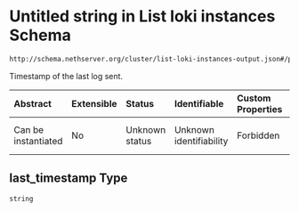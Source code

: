 # Untitled string in List loki instances Schema

```txt
http://schema.nethserver.org/cluster/list-loki-instances-output.json#/properties/instances/items/properties/cloud_log_manager/properties/last_timestamp
```

Timestamp of the last log sent.

| Abstract            | Extensible | Status         | Identifiable            | Custom Properties | Additional Properties | Access Restrictions | Defined In                                                                                          |
| :------------------ | :--------- | :------------- | :---------------------- | :---------------- | :-------------------- | :------------------ | :-------------------------------------------------------------------------------------------------- |
| Can be instantiated | No         | Unknown status | Unknown identifiability | Forbidden         | Allowed               | none                | [list-loki-instances-output.json\*](cluster/list-loki-instances-output.json "open original schema") |

## last\_timestamp Type

`string`
